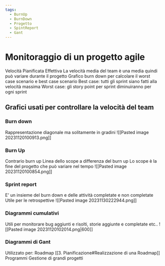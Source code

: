 ```yaml
---
tags:
  - BurnUp
  - BurnDown
  - Progetto
  - SpintReport
  - Gant
---
```

# Monitoraggio di un progetto agile
Velocità
	Pianificata
	Effettiva
La velocità media del team è una media quindi può variare durante il progetto
Grafico burn down per calcolare il worst case scenario e best case scenario
	Best case: tutti gli sprint siano fatti alla velocità massima
	Worst case: gli story point per sprint diminuiranno per ogni sprint
## Grafici usati per controllare la velocità del team
### Burn down
Rappresentazione diagonale ma solitamente in gradini
![[Pasted image 20231120100913.png]]
### Burn Up
Contrario burn up
Linea dello scope a differenza del burn up 
Lo scope è la fine del progetto che può variare nel tempo 
![[Pasted image 20231120100854.png]]
### Sprint report
E' un insieme del burn down e delle attività completate e non completate
Utile per le retrospettive
![[Pasted image 20231130222944.png]]
### Diagrammi cumulativi
Utili per monitorare bug aggiunti e risolti, storie aggiunte e completate etc..
![[Pasted image 20231120102014.png|600]]
### Diagrammi di Gant
Utilizzato per:
	Roadmap [[3. Pianificazione#Realizzazione di una Roadmap]]
	Programmi
	Gestione di grandi progetti